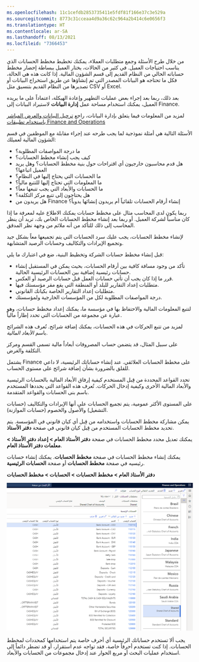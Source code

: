 ```yaml
---
ms.openlocfilehash: 11c1cefdb2853735411e5fdf81f166e37c3e529a
ms.sourcegitcommit: 8773c31cceaa4d9a36c62c964a2b414c6e0656f3
ms.translationtype: HT
ms.contentlocale: ar-SA
ms.lasthandoff: 08/13/2021
ms.locfileid: "7366453"
---
```

من خلال طرح الأسئلة وجمع متطلبات العملاء، يمكنك تخطيط مخطط الحسابات الذي يناسب احتياجات العميل. في كثير من الحالات، يختار العميل ببساطة إحضار مخطط حساباته الحالي من النظام القديم إلى قسم الشؤون المالية. إذا كانت هذه هي الحالة، فكل ما تحتاجه هو البيانات المصدر التي تم إنشاؤها عن طريق استخراج البيانات أو تصديرها من النظام القديم بتنسيق مثل CSV أو Excel. 

بعد ذلك، ربما بعد إجراء بعض عمليات التطهير وإعادة الهيكلة، اعتماداً على ما يريده العميل، يمكنك استخدام مساحة عمل **إدارة البيانات** لاستيراد البيانات إلى Finance. 

لمزيد من المعلومات فيما يتعلق بإدارة البيانات، راجع [ترحيل البيانات والعرض المباشر باستخدام تطبيقات Finance and Operations](/learn/paths/migrate-data-go-live-finance-operations/?azure-portal=true)

الأسئلة التالية هي أمثلة نموذجية لما يجب طرحه عند إجراء مقابلة مع الموظفين في قسم الشؤون المالية لعميلك:

- ما درجة المواصفات المطلوبة؟  
- كيف يجب إنشاء مخطط الحسابات؟
- هل قدم محاسبون خارجيون أي اقتراحات حول بنية مخطط الحسابات؟ وهل يريد العميل اتباعها؟
- ما الحسابات التي يحتاج إليها في النظام؟  
- ما المعلومات التي تحتاج إليها للتتبع مالياً؟  
- ما الحسابات والأبعاد التي يجب تتبعها معاً؟  
- هل يحتاجون إلى تتبع مركز التكلفة؟  
- هل يريدون من Finance إنشاء أرقام الحسابات تلقائياً أم يريدون إنشائها يدوياً؟   

ربما يكون لدى المحاسب مثال على مخطط حسابات يمكنك الاطلاع عليه لمعرفة ما إذا كان مناسباً لشركة العميل.  أو ربما بعد إنشاء مخطط الحسابات الخاص بك، تريد أن ينظر المحاسب إلى ذلك للتأكد من أنه ملائم من وجهة نظر المدقق.  

لإنشاء مخطط الحسابات، يجب عليك سرد الحسابات التي يتم تجميعها معاً بشكل جيد وتجميع الإيرادات والتكاليف وحسابات الرصيد المتشابهة.

قبل إنشاء مخطط حسابات الشركة وتخطيط البنية، ضع في اعتبارك ما يلي: 

- تأكد من وجود مسافة كافية بين أرقام الحسابات، بحيث يمكن في المستقبل إنشاء حسابات رئيسية إضافية بين الحسابات الرئيسية الحالية. 
- قرر ما إذا كان يجب أن تأتي حسابات العمل قبل حسابات الرصيد أو العكس.
- متطلبات إعداد التقارير للبلد أو المنطقة التي يقع مقر مؤسستك فيها.
- متطلبات إعداد التقارير الخاصة بكيانك القانوني.
- درجة المواصفات المطلوبة لكل من المؤسسات الخارجية ولمؤسستك.


لتتبع المعلومات المالية والاحتفاظ بها في مؤسسة ما، يمكنك إعداد مخطط حسابات، وهو عبارة عن مجموعة من الحسابات التي تحدد إطاراً مالياً.
 
لمزيد من تتبع الحركات في هذه الحسابات، يمكنك إضافة شرائح. تُعرف هذه الشرائح باسم *الأبعاد المالية*. 

على سبيل المثال، قد يتضمن حساب المصروفات أبعاداً مالية تسمى القسم ومركز التكلفة والغرض. 

يشتمل Finance على مخطط الحسابات العلائقي.  عند إنشاء حساباتك الرئيسية، لا داعي للقلق بالضرورة بشأن إضافة شرائح على مستوى الحساب.
  
تحدد القواعد المحددة من قِبل المستخدم كيفية إرفاق الأبعاد المالية بالحسابات الرئيسية والأبعاد المالية الأخرى وكيفية إدخال الحركات. تُعرف هذه القواعد التي يحددها المستخدم باسم بنى الحسابات والقواعد المتقدمة.

على المستوى الأكثر عمومية، يتم تجميع الحسابات على أنها الإيرادات والتكاليف (حسابات التشغيل) والأصول والخصوم (حسابات الموازنة).

يمكن مشاركة مخطط الحسابات واستخدامه من قِبل أي كيان قانوني في المؤسسة. يتم تحديد مخطط الحسابات المستخدم من قِبل كيان قانوني في صفحة **دفتر الأستاذ**.

يمكنك تعديل محدد مخطط الحسابات في صفحة **دفتر الأستاذ العام > إعداد دفتر الأستاذ > معلمات دفتر الأستاذ العام**.

يمكنك إنشاء مخطط الحسابات في صفحة **مخطط الحسابات**. يمكنك إنشاء حسابات رئيسيه في صفحة **مخطط الحسابات** أو صفحة **الحسابات الرئيسية**.

**دفتر الأستاذ العام > مخطط الحسابات > الحسابات > مخطط الحسابات** 
 
[![لقطة شاشة لصفحة مخطط الحسابات تعرض الحسابات الرئيسية.](../media/chart-accounts.png)](../media/chart-accounts.png#lightbox)

يجب ألا تستخدم حساباتك الرئيسية أي أحرف خاصة يتم استخدامها كمحددات لمخطط الحسابات. إذا كنت تستخدم أحرفاً خاصة، فقد تواجه عدم استقرار، أو قد تضطر دائماً إلى استخدام عمليات البحث أو مربع الحوار عند إدخال مجموعات من الحسابات والأبعاد.


